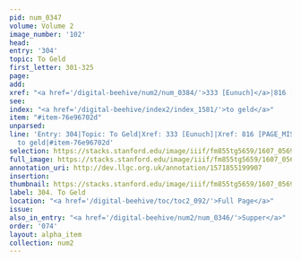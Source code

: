 ```yaml
---
pid: num_0347
volume: Volume 2
image_number: '102'
head:
entry: '304'
topic: To Geld
first_letter: 301-325
page:
add:
xref: "<a href='/digital-beehive/num2/num_0384/'>333 [Eunuch]</a>|816 [PAGE_MISSING]"
see:
index: "<a href='/digital-beehive/index2/index_1581/'>to geld</a>"
item: "#item-76e96702d"
unparsed:
line: 'Entry: 304|Topic: To Geld|Xref: 333 [Eunuch]|Xref: 816 [PAGE_MISSING]|Index:
  to geld|#item-76e96702d'
selection: https://stacks.stanford.edu/image/iiif/fm855tg5659/1607_0569/842,1971,2983,429/full/0/default.jpg
full_image: https://stacks.stanford.edu/image/iiif/fm855tg5659/1607_0569/full/full/0/default.jpg
annotation_uri: http://dev.llgc.org.uk/annotation/1571855199907
insertion:
thumbnail: https://stacks.stanford.edu/image/iiif/fm855tg5659/1607_0569/842,1971,600,180/250,/0/default.jpg
label: 304. To Geld
location: "<a href='/digital-beehive/toc/toc2_092/'>Full Page</a>"
issue:
also_in_entry: "<a href='/digital-beehive/num2/num_0346/'>Supper</a>"
order: '074'
layout: alpha_item
collection: num2
---
```


